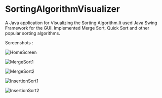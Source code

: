# SortingAlgorithmVisualizer
A Java application for Visualizing the Sorting Algorithm.It used Java Swing Framework for the GUI. Implemented Merge Sort, Quick Sort and other popular sorting algorithms.

Screenshots : 

![HomeScreen](https://user-images.githubusercontent.com/19343940/107156849-b3fb2380-69a6-11eb-93f0-36c38ae8b854.PNG)

![MergeSort1](https://user-images.githubusercontent.com/19343940/107156851-b5c4e700-69a6-11eb-865a-2186b996d03d.PNG)

![MergeSort2](https://user-images.githubusercontent.com/19343940/107156853-b65d7d80-69a6-11eb-8928-0ea6c842a8ab.PNG)

![InsertionSort1](https://user-images.githubusercontent.com/19343940/107156854-b6f61400-69a6-11eb-9343-00d6e7c79dc7.PNG)

![InsertionSort2](https://user-images.githubusercontent.com/19343940/107156855-b78eaa80-69a6-11eb-9737-01d7c7f64209.PNG)
